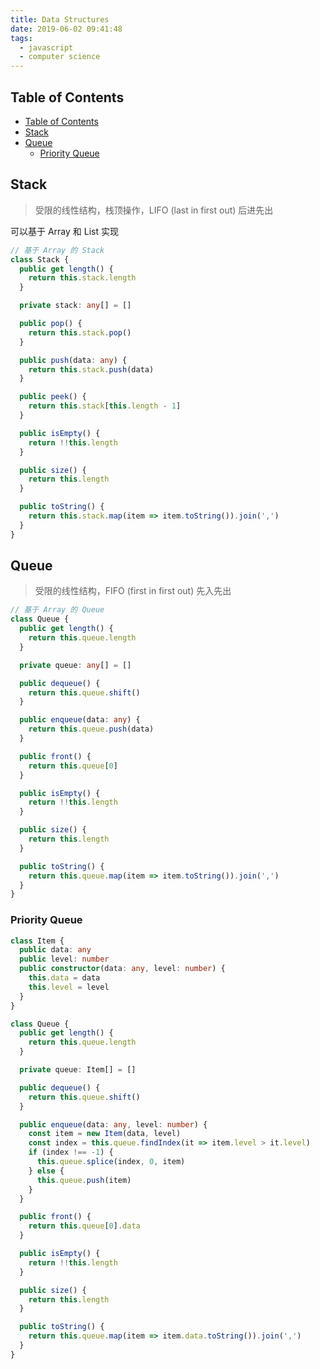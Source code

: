 ```yaml
---
title: Data Structures
date: 2019-06-02 09:41:48
tags:
  - javascript
  - computer science
---
```


## Table of Contents

- [Table of Contents](#table-of-contents)
- [Stack](#stack)
- [Queue](#queue)
  - [Priority Queue](#priority-queue)

## Stack

> 受限的线性结构，栈顶操作，LIFO (last in first out) 后进先出

可以基于 Array 和 List 实现

```ts
// 基于 Array 的 Stack
class Stack {
  public get length() {
    return this.stack.length
  }

  private stack: any[] = []

  public pop() {
    return this.stack.pop()
  }

  public push(data: any) {
    return this.stack.push(data)
  }

  public peek() {
    return this.stack[this.length - 1]
  }

  public isEmpty() {
    return !!this.length
  }

  public size() {
    return this.length
  }

  public toString() {
    return this.stack.map(item => item.toString()).join(',')
  }
}
```

## Queue

> 受限的线性结构，FIFO (first in first out) 先入先出

```ts
// 基于 Array 的 Queue
class Queue {
  public get length() {
    return this.queue.length
  }

  private queue: any[] = []

  public dequeue() {
    return this.queue.shift()
  }

  public enqueue(data: any) {
    return this.queue.push(data)
  }

  public front() {
    return this.queue[0]
  }

  public isEmpty() {
    return !!this.length
  }

  public size() {
    return this.length
  }

  public toString() {
    return this.queue.map(item => item.toString()).join(',')
  }
}
```

### Priority Queue

```ts
class Item {
  public data: any
  public level: number
  public constructor(data: any, level: number) {
    this.data = data
    this.level = level
  }
}

class Queue {
  public get length() {
    return this.queue.length
  }

  private queue: Item[] = []

  public dequeue() {
    return this.queue.shift()
  }

  public enqueue(data: any, level: number) {
    const item = new Item(data, level)
    const index = this.queue.findIndex(it => item.level > it.level)
    if (index !== -1) {
      this.queue.splice(index, 0, item)
    } else {
      this.queue.push(item)
    }
  }

  public front() {
    return this.queue[0].data
  }

  public isEmpty() {
    return !!this.length
  }

  public size() {
    return this.length
  }

  public toString() {
    return this.queue.map(item => item.data.toString()).join(',')
  }
}
```
